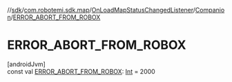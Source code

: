 //[sdk](../../../../index.md)/[com.robotemi.sdk.map](../../index.md)/[OnLoadMapStatusChangedListener](../index.md)/[Companion](index.md)/[ERROR_ABORT_FROM_ROBOX](-e-r-r-o-r_-a-b-o-r-t_-f-r-o-m_-r-o-b-o-x.md)

# ERROR_ABORT_FROM_ROBOX

[androidJvm]\
const val [ERROR_ABORT_FROM_ROBOX](-e-r-r-o-r_-a-b-o-r-t_-f-r-o-m_-r-o-b-o-x.md): [Int](https://kotlinlang.org/api/latest/jvm/stdlib/kotlin/-int/index.html) = 2000
